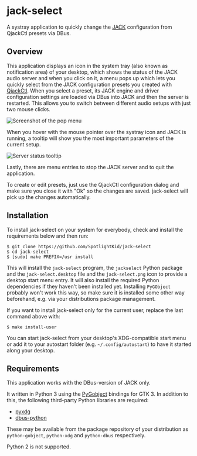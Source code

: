# jack-select

A systray application to quickly change the [JACK] configuration from QjackCtl
presets via DBus.

Overview
--------

This application displays an icon in the system tray (also known as
notification area) of your desktop, which shows the status of the JACK audio
server and when you click on it, a menu pops up which lets you quickly select
from the JACK configuration presets you created with [QjackCtl]. When you
select a preset, its JACK engine and driver configuration settings are loaded
via DBus into JACK and then the server is restarted. This allows you to switch
between different audio setups with just two mouse clicks.

![Screenshot of the pop menu](screenshot.png)

When you hover with the mouse pointer over the systray icon and JACK is
running, a tooltip will show you the most important parameters of the current
setup.

![Server status tooltip](tooltip.png)

Lastly, there are menu entries to stop the JACK server and to quit the
application.

To create or edit presets, just use the QjackCtl configuration dialog and make
sure you close it with "Ok" so the changes are saved. jack-select will pick up
the changes automatically.


Installation
------------

To install jack-select on your system for everybody, check and install the
requirements below and then run:

    $ git clone https://github.com/SpotlightKid/jack-select
    $ cd jack-select
    $ [sudo] make PREFIX=/usr install

This will install the `jack-select` program, the `jackselect` Python package
and the `jack-select.desktop` file and the `jack-select.png` icon to provide a
desktop start menu entry. It will also install the required Python dependencies
if they haven't been installed yet. Installing `PyGObject` probably won't work
this way, so make sure it is installed some other way beforehand, e.g. via
your distributions package management.

If you want to install jack-select only for the current user, replace the
last command above with:

    $ make install-user


You can start jack-select from your desktop's XDG-compatible start menu or add
it to your autostart folder (e.g. `~/.config/autostart`) to have it started
along your desktop.


Requirements
------------

This application works with the DBus-version of JACK only.

It written in Python 3 using the [PyGobject] bindings for GTK 3. In addition to
this, the following third-party Python libraries are required:

* [pyxdg](http://freedesktop.org/Software/pyxdg)
* [dbus-python](https://www.freedesktop.org/wiki/Software/DBusBindings/)

These may be available from the package repository of your distribution as
`python-gobject`, `python-xdg` and `python-dbus` respectively.

Python 2 is not supported.


[JACK]: http://jackaudio.org/
[PyGObject]: https://wiki.gnome.org/Projects/PyGObject
[QjackCtl]: http://qjackctl.sourceforge.net/
